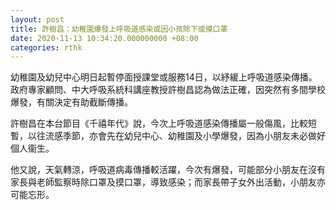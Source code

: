 ```yaml
---
layout: post
title: 許樹昌：幼稚園爆發上呼吸道感染或因小孩除下或摸口罩
date: 2020-11-13 10:34:20.000000000 +08:00
categories: rthk
---
```


幼稚園及幼兒中心明日起暫停面授課堂或服務14日，以紓緩上呼吸道感染傳播。 政府專家顧問、中大呼吸系統科講座教授許樹昌認為做法正確，因突然有多間學校爆發，有關決定有助截斷傳播。

許樹昌在本台節目《千禧年代》說，今次上呼吸道感染傳播屬一般傷風，比較短暫，以往流感季節，亦會先在幼兒中心、幼稚園及小學爆發，因為小朋友未必做好個人衞生。

他又說，天氣轉涼，呼吸道病毒傳播較活躍，今次有爆發，可能部分小朋友在沒有家長與老師監察時除口罩及摸口罩，導致感染；而家長帶子女外出活動，小朋友亦可能忘形。
